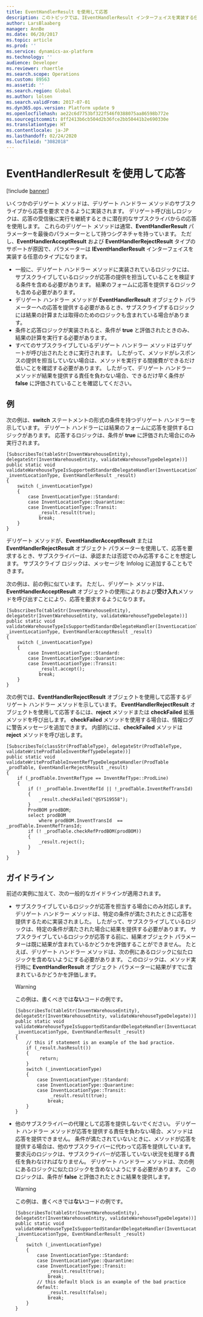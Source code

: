 ```yaml
---
title: EventHandlerResult を使用して応答
description: このトピックでは、IEventHandlerResult インターフェイスを実装する任意の型パラメーターを持つイベントをサブスクライブする方法について説明します。
author: LarsBlaaberg
manager: AnnBe
ms.date: 06/20/2017
ms.topic: article
ms.prod: ''
ms.service: dynamics-ax-platform
ms.technology: ''
audience: Developer
ms.reviewer: rhaertle
ms.search.scope: Operations
ms.custom: 89563
ms.assetid: ''
ms.search.region: Global
ms.author: lolsen
ms.search.validFrom: 2017-07-01
ms.dyn365.ops.version: Platform update 9
ms.openlocfilehash: ae22c6d7753bf322f546f0388075aa86598b772e
ms.sourcegitcommit: 8ff2413b6cb504d2b36fce2bb50441b2e690330e
ms.translationtype: HT
ms.contentlocale: ja-JP
ms.lasthandoff: 02/24/2020
ms.locfileid: "3082018"
---
```

# <a name="respond-by-using-eventhandlerresult"></a>EventHandlerResult を使用して応答

[!include [banner](../includes/banner.md)]

いくつかのデリゲート メソッドは、デリゲート ハンドラー メソッドのサブスクライブから応答を要求できるように実装されます。 デリゲート呼び出しロジックは、応答の受信後に実行を継続するときに潜在的なサブスクライバからの応答を使用します。 これらのデリゲート メソッドは通常、**EventHandlerResult** パラメーターを最後のパラメーターとして持つシグネチャを持っています。 ただし、**EventHandlerAcceptResult** および **EventHandlerRejectResult** タイプのサポートが原因で、パラメーターは **IEventHandlerResult** インターフェイスを実装する任意のタイプになります。

+ 一般に、デリゲート ハンドラー メソッドに実装されているロジックには、サブスクライブしているロジックが応答の提供を担当していることを検証する条件を含める必要があります。 結果のフォームに応答を提供するロジックも含める必要があります。
+ デリゲート ハンドラー メソッドが **EventHandlerResult** オブジェクト パラメーターへの応答を提供する必要があるとき、サブスクライブするロジックには結果の計算または取得のためのロジックも含まれている場合があります。
+ 条件と応答ロジックが実装されると、条件が **true** と評価されたときのみ、結果の計算を実行する必要があります。
+ すべてのサブスクライブしているデリゲート ハンドラー メソッドはデリゲートが呼び出されたときに実行されます。 したがって、メソッドがレスポンスの提供を担当していない場合は、メソッドを実行する間接費ができるだけ低いことを確認する必要があります。 したがって、デリゲート ハンドラー メソッドが結果を提供する責任を負わない場合、できるだけ早く条件が **false** に評価されていることを確認してください。

## <a name="examples"></a>例
次の例は、**switch** ステートメントの形式の条件を持つデリゲート ハンドラーを示しています。 デリゲート ハンドラーには結果のフォームに応答を提供するロジックがあります。 応答するロジックは、条件が **true** に評価された場合にのみ実行されます。

```xpp
[SubscribesTo(tableStr(InventWarehouseEntity), delegateStr(InventWarehouseEntity, validateWarehouseTypeDelegate))]
public static void validateWarehouseTypeIsSupportedStandardDelegateHandler(InventLocationType _inventLocationType, EventHandlerResult _result)
{
    switch (_inventLocationType)
    {
        case InventLocationType::Standard:
        case InventLocationType::Quarantine:
        case InventLocationType::Transit:
            _result.result(true);
            break;
    }
}
```

デリゲート メソッドが、**EventHandlerAcceptResult** または **EventHandlerRejectResult** オブジェクト パラメーターを使用して、応答を要求するとき、サブスクライバーは、承認または否認でのみ応答することを想定します。 サブスクライブ ロジックは、メッセージを Infolog に追加することもできます。

次の例は、前の例に似ています。 ただし、デリゲート メソッドは、**EventHandlerAcceptResult** オブジェクトの使用によりおよび**受け入れ**メソッドを呼び出すことにより、応答を要求するようになります。
    
```xpp
[SubscribesTo(tableStr(InventWarehouseEntity), delegateStr(InventWarehouseEntity, validateWarehouseTypeDelegate))]
public static void validateWarehouseTypeIsSupportedStandardDelegateHandler(InventLocationType _inventLocationType, EventHandlerAcceptResult _result)
{
    switch (_inventLocationType)
    {
        case InventLocationType::Standard:
        case InventLocationType::Quarantine:
        case InventLocationType::Transit:
            _result.accept();
            break;
    }
}
```

次の例では、**EventHandlerRejectResult** オブジェクトを使用して応答するデリゲート ハンドラー メソッドを示しています。 **EventHandlerRejectResult** オブジェクトを使用して応答するには、**reject** メソッドまたは **checkFailed** 拡張メソッドを呼び出します。 **checkFailed** メソッドを使用する場合は、情報ログに警告メッセージを追加できます。 内部的には、**checkFailed** メソッドは **reject** メソッドを呼び出します。

```xpp
[SubscribesTo(classStr(ProdTableType), delegateStr(ProdTableType, validateWriteProdTableInventRefTypeDelegate))]
public static void validateWriteProdTableInventRefTypeDelegateHandler(ProdTable _prodTable, EventHandlerRejectResult _result)
{
    if (_prodTable.InventRefType == InventRefType::ProdLine)
    {
        if (! _prodTable.InventRefId || !_prodTable.InventRefTransId)
        {
            _result.checkFailed("@SYS19558");
        }
        ProdBOM prodBOM;
        select prodBOM
            where prodBOM.InventTransId  == _prodTable.InventRefTransId;
        if (! _prodTable.checkRefProdBOM(prodBOM))
        {
            _result.reject();
        }
    }
}
```

## <a name="guidelines"></a>ガイドライン
前述の実例に加えて、次の一般的なガイドラインが適用されます。

- サブスクライブしているロジックが応答を担当する場合にのみ対応します。 デリゲート ハンドラー メソッドは、特定の条件が満たされたときに応答を提供するために実装されました。 したがって、サブスクライブしているロジックは、特定の条件が満たされた場合に結果を提供する必要があります。 サブスクライブしているロジックが応答する前に、結果オブジェクト パラメーターは既に結果が含まれているかどうかを評価することができません。 たとえば、デリゲート ハンドラー メソッドは、次の例にあるロジックに似たロジックを含めないようにする必要があります。 このロジックは、メソッド実行時に **EventHandlerResult** オブジェクト パラメーターに結果がすでに含まれているかどうかを評価します。

    > [!WARNING]
    > この例は、書くべきでは**ない**コードの例です。

    ```xpp
    [SubscribesTo(tableStr(InventWarehouseEntity), delegateStr(InventWarehouseEntity, validateWarehouseTypeDelegate))]
    public static void validateWarehouseTypeIsSupportedStandardDelegateHandler(InventLocationType _inventLocationType, EventHandlerResult _result)
    {
        // this if statement is an example of the bad practice.
        if (_result.hasResult())
        {
             return;
        }
        switch (_inventLocationType)
        {
            case InventLocationType::Standard:
            case InventLocationType::Quarantine:
            case InventLocationType::Transit:
                 _result.result(true);
                break;
        }
    }
    ```
    
- 他のサブスクライバーの代理として応答を提供しないでください。 デリゲート ハンドラー メソッドが応答を提供する責任を負わない場合、メソッドは応答を提供できません。 条件が満たされていないときに、メソッドが応答を提供する場合は、他のサブスクライバーに代わって応答を提供しています。 要求元のロジックは、サブスクライバーが応答していない状況を処理する責任を負わなければなりません。 デリゲート ハンドラー メソッドは、次の例にあるロジックに似たロジックを含めないようにする必要があります。 このロジックは、条件が **false** と評価されたときに結果を提供します。
    
    > [!WARNING]
    > この例は、書くべきでは**ない**コードの例です。
    
    ```xpp
    [SubscribesTo(tableStr(InventWarehouseEntity), delegateStr(InventWarehouseEntity, validateWarehouseTypeDelegate))]
    public static void validateWarehouseTypeIsSupportedStandardDelegateHandler(InventLocationType _inventLocationType, EventHandlerResult _result)
    {
        switch (_inventLocationType)
        {
            case InventLocationType::Standard:
            case InventLocationType::Quarantine:
            case InventLocationType::Transit:
                _result.result(true);
                break;
            // this default block is an example of the bad practice
            default:
                _result.result(false);
                break;
        }
    }
    ```
